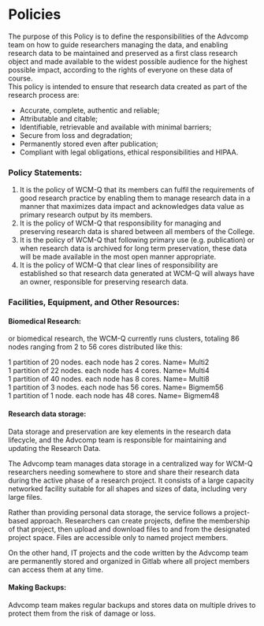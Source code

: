 # Policies

The purpose of this Policy is to define the responsibilities of the Advcomp team on how to guide researchers managing the data, and enabling research data to be maintained and preserved as a first class research object and made available to the widest possible audience for the highest possible impact, according to the rights of everyone on these data of course.  
This policy is intended to ensure that research data created as part of the research process are:

* Accurate, complete, authentic and reliable;
* Attributable and citable;
* Identifiable, retrievable and available with minimal barriers;
* Secure from loss and degradation;
* Permanently stored even after publication;
* Compliant with legal obligations, ethical responsibilities and HIPAA.

### Policy Statements:

1. It is the policy of WCM-Q that its members can fulfil the requirements of good research practice by enabling them to manage research data in a manner that maximizes data impact and acknowledges data value as primary research output by its members.
2. It is the policy of WCM-Q that responsibility for managing and preserving research data is shared between all members of the College.
3. It is the policy of WCM-Q that following primary use \(e.g. publication\) or when research data is archived for long term preservation, these data will be made available in the most open manner appropriate.
4. It is the policy of WCM-Q that clear lines of responsibility are established so that research data generated at WCM-Q will always have an owner, responsible for preserving research data.

### Facilities, Equipment, and Other Resources:

#### Biomedical Research:

or biomedical research, the WCM-Q currently runs clusters, totaling 86 nodes ranging from 2 to 56 cores distributed like this:

1 partition of 20 nodes. each node has 2 cores. Name= Multi2   
1 partition of 22 nodes. each node has 4 cores. Name= Multi4   
1 partition of 40 nodes. each node has 8 cores. Name= Multi8   
1 partition of 3 nodes. each node has 56 cores. Name= Bigmem56   
1 partition of 1 node. each node has 48 cores. Name= Bigmem48

#### Research data storage:

Data storage and preservation are key elements in the research data lifecycle, and the Advcomp team is responsible for maintaining and updating the Research Data.

The Advcomp team manages data storage in a centralized way for WCM-Q researchers needing somewhere to store and share their research data during the active phase of a research project. It consists of a large capacity networked facility suitable for all shapes and sizes of data, including very large files.

Rather than providing personal data storage, the service follows a project-based approach. Researchers can create projects, define the membership of that project, then upload and download files to and from the designated project space. Files are accessible only to named project members.

On the other hand, IT projects and the code written by the Advcomp team are permanently stored and organized in Gitlab where all project members can access them at any time.

#### Making Backups:

Advcomp team makes regular backups and stores data on multiple drives to protect them from the risk of damage or loss.



